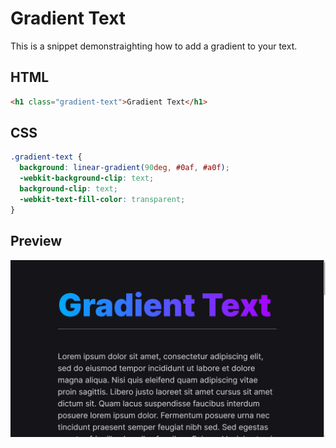 # Gradient Text

This is a snippet demonstraighting how to add a gradient to your text.

## HTML

```html
<h1 class="gradient-text">Gradient Text</h1>
```

## CSS

```css
.gradient-text {
  background: linear-gradient(90deg, #0af, #a0f);
  -webkit-background-clip: text;
  background-clip: text;
  -webkit-text-fill-color: transparent;
}
```

## Preview

![Gradient Text](preview.png)
